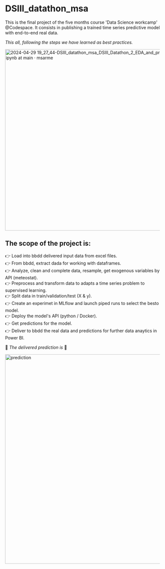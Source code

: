 # DSIII_datathon_msa

This is the final project of the five months course 'Data Science workcamp' @Codespace.
It consists in publishing a trained time series predictive model with end-to-end real data.  

_This all, following the steps we have learned as best practices._  

<img width="588" alt="2024-04-29 19_27_44-DSIII_datathon_msa_DSIII_Datathon_2_EDA_and_preprocessing ipynb at main · msarme" src="https://github.com/msarmengol-DS/DSIII_datathon_msa/assets/153068339/bfb20661-d21f-456f-85f3-815c51a2e8cb">

## The scope of the project is:
👉 Load into bbdd delivered input data from excel files.  
👉 From bbdd, extract dada for working with dataframes.  
👉 Analyze, clean and complete data, resample, get exogenous variables by API (meteostat).  
👉 Preprocess and transform data to adapts a time series problem to supervised learning.  
👉 Split data in train/validation/test (X & y).  
👉 Create an experimet in MLflow and launch piped runs to select the besto model.  
👉 Deploy the model's API (python / Docker).  
👉 Get predictions for the model.  
👉 Deliver to bbdd the real data and predictions for further data anaytics in Power BI.  

🥇 _The delivered prediction is_ 🥇  

<img width="679" alt="prediction" src="https://github.com/msarmengol-DS/DSIII_datathon_msa/assets/153068339/dd430267-6f84-4cf8-9328-ab8bd92344f6">


